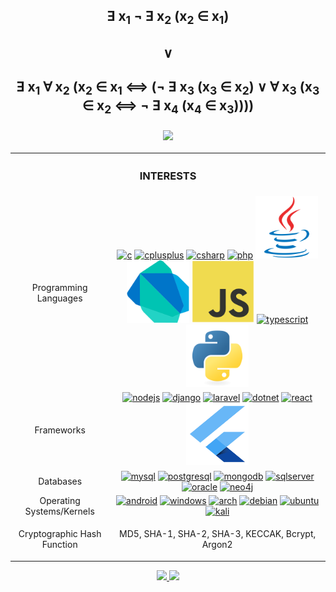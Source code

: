 <h2 align="center">Ǝ x<sub>1</sub> ¬ Ǝ x<sub>2</sub> (x<sub>2</sub> ∈ x<sub>1</sub>)</h2>
<h2 align="center">∨</h2>
<h2 align="center">Ǝ x<sub>1</sub> ∀ x<sub>2</sub> (x<sub>2</sub> ∈ x<sub>1</sub> ⟺ (¬ Ǝ x<sub>3</sub> (x<sub>3</sub> ∈ x<sub>2</sub>) ∨ ∀ x<sub>3</sub> (x<sub>3</sub> ∈ x<sub>2</sub> ⟺ ¬ Ǝ x<sub>4</sub> (x<sub>4</sub> ∈ x<sub>3</sub>))))</h1>
<h3 align="center"><img src="https://readme-typing-svg.herokuapp.com/?color=%FF00FF00&lines=I'm+not+a+Programmer,+I'm+a+Professional+Google+Searcher&center=true&vcenter=true&width=700"></h2>
<table align="center">
		<th colspan="2"><h3>INTERESTS</h3></th>
	<tr>
			<td align="center">Programming Languages</td>
			<td align="center">
				<a href="https://www.iso.org/standard/74528.html"target="_blank"><img src="https://upload.wikimedia.org/wikipedia/commons/1/18/C_Programming_Language.svg"alt="c"width="100"height="100"/></a>
				<a href="https://isocpp.org/"target="_blank"><img src="https://upload.wikimedia.org/wikipedia/commons/1/18/ISO_C%2B%2B_Logo.svg"alt="cplusplus"width="100"height="100"/></a>
				<a href="https://learn.microsoft.com/en-us/dotnet/csharp/"target="_blank"><img src="https://upload.wikimedia.org/wikipedia/commons/b/bd/Logo_C_sharp.svg"alt="csharp"width="100"height="100"/></a>
				<a href="https://www.php.net/"target="_blank"><img src="https://upload.wikimedia.org/wikipedia/commons/2/27/PHP-logo.svg"alt="php"width="100"height="100"/></a>
				<a href="https://www.oracle.com/java/"target="_blank"><img src="https://raw.githubusercontent.com/devicons/devicon/master/icons/java/java-original.svg"alt="java"width="100"height="100"/></a>
				<a href="https://dart.dev/"target="_blank"><img src="https://raw.githubusercontent.com/devicons/devicon/master/icons/dart/dart-original.svg"alt="dart"width="100"height="100"/></a>
				<a href="https://www.javascript.com/"target="_blank"><img src="https://raw.githubusercontent.com/devicons/devicon/master/icons/javascript/javascript-original.svg"alt="javascript"width="100"height="100"/></a>
				<a href="https://www.typescriptlang.org/"target="_blank"><img src="https://upload.wikimedia.org/wikipedia/commons/f/f5/Typescript.svg"alt="typescript"width="100"height="100"/></a>
				<a href="https://www.python.org/"target="_blank"><img src="https://raw.githubusercontent.com/devicons/devicon/master/icons/python/python-original.svg"alt="python"width="100"height="100"/></a>
			</td>
	</tr>
	<tr>
			<td align="center">Frameworks</td>
			<td align="center">
				<a href="https://nodejs.org/"target="_blank"><img src="https://upload.wikimedia.org/wikipedia/commons/d/d9/Node.js_logo.svg"alt="nodejs"width="100"height="100"/></a>
				<a href="https://www.djangoproject.com/"target="_blank"><img src="https://static.djangoproject.com/img/logos/django-logo-positive.svg"alt="django"width="100"height="100"/></a>
				<a href="https://laravel.com/"target="_blank"><img src="https://upload.wikimedia.org/wikipedia/commons/9/9a/Laravel.svg"alt="laravel"width="100"height="100"/></a>
				<a href="https://dotnet.microsoft.com"target="_blank"><img src="https://upload.wikimedia.org/wikipedia/commons/7/7d/Microsoft_.NET_logo.svg"alt="dotnet"width="100"height="100"/></a>
				<a href="https://react.dev/"target="_blank"><img src="https://upload.wikimedia.org/wikipedia/commons/a/a7/React-icon.svg"alt="react"width="100"height="100"/></a>
				<a href="https://flutter.dev/"target="_blank"><img src="https://raw.githubusercontent.com/dnfield/flutter_svg/7d374d7107561cbd906d7c0ca26fef02cc01e7c8/example/assets/flutter_logo.svg?sanitize=true"alt="flutter"width="100"height="100"/></a>
			</td>
	</tr>
	<tr>
			<td align="center">Databases</td>
			<td align="center">
				<a href="https://www.mysql.com/"target="_blank"><img src="https://upload.wikimedia.org/wikipedia/en/d/dd/MySQL_logo.svg"alt="mysql"width="100"height="100"/></a>
				<a href="https://www.postgresql.org/"target="_blank"><img src="https://wiki.postgresql.org/images/a/a4/PostgreSQL_logo.3colors.svg"alt="postgresql"width="100"height="100"/></a>
				<a href="https://www.mongodb.com/"target="_blank"><img src="https://upload.wikimedia.org/wikipedia/commons/9/93/MongoDB_Logo.svg"alt="mongodb"width="100"height="100"/></a>
				<a href="https://www.microsoft.com/en-gb/sql-server/"target="_blank"><img src="https://upload.wikimedia.org/wikipedia/de/8/8c/Microsoft_SQL_Server_Logo.svg"alt="sqlserver"width="125"height="100"/></a>
				<a href="https://www.oracle.com/"target="_blank"><img src="https://upload.wikimedia.org/wikipedia/commons/5/50/Oracle_logo.svg"alt="oracle"width="100"height="100"/></a>
				<a href="https://neo4j.com/"target="_blank"><img src="https://upload.wikimedia.org/wikipedia/commons/e/e5/Neo4j-logo_color.png"alt="neo4j"width="250"height="100"/></a>
			</td>
	</tr>
	<tr>
			<td align="center">Operating Systems/Kernels</td>
			<td align="center">
				<a href="https://www.android.com/"target="_blank"><img src="https://developer.android.com/static/images/brand/Android_Robot.svg"alt="android"width="100"height="100"/></a>
				<a href="https://microsoft.com/windows/"target="_blank"><img src="https://upload.wikimedia.org/wikipedia/commons/8/87/Windows_logo_-_2021.svg"alt="windows"width="100"height="100"/></a>
				<a href="https://archlinux.org/"target="_blank"><img src="https://archlinux.org/static/logos/archlinux-logo-dark-scalable.518881f04ca9.svg"alt="arch"width="250"height="100"/></a>
				<a href="https://www.debian.org/"target="_blank"><img src="https://www.debian.org/logos/openlogo-nd.svg"alt="debian"width="100"height="100"/></a>
				<a href="https://ubuntu.com/"target="_blank"><img src="https://upload.wikimedia.org/wikipedia/commons/9/9e/UbuntuCoF.svg"alt="ubuntu"width="100"height="100"/></a>
				<a href="https://www.kali.org/"target="_blank"><img src="https://upload.wikimedia.org/wikipedia/commons/2/2b/Kali-dragon-icon.svg"alt="kali"width="100"height="100"/></a>
			</td>
	</tr>
	<tr>
			<td align="center">Cryptographic Hash Function</td>
			<td align="center">
				<p>MD5, SHA-1, SHA-2, SHA-3, KECCAK, Bcrypt, Argon2</p>
			</td>
	</tr>
</table>
<p align="center">
	<a href="https://www.github.com/VireZee">
		<img src="https://img.shields.io/github/followers/VireZee?&color=000000&logo=Github&logoColor=000000&style=plastic"/>
	</a>
	<a href="https://komarev.com/ghpvc/?username=VireZee&color=000000&label=Viewed&style=plastic">
		<img src="https://komarev.com/ghpvc/?username=VireZee&color=000000&label=Viewed&style=plastic"/>
	</a>
</p>
